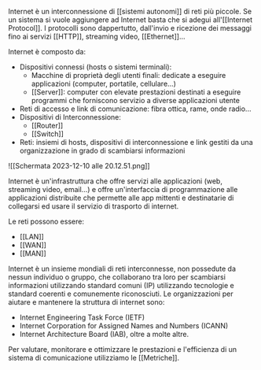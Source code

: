 Internet è un interconnessione di [[sistemi autonomi]] di reti più piccole.
Se un sistema si vuole aggiungere ad Internet basta che si adegui all'[[Internet Protocol]].
I protocolli sono dappertutto, dall'invio e ricezione dei messaggi fino ai servizi [[HTTP]], streaming video, [[Ethernet]]...

Internet è composto da:
- Dispositivi connessi (hosts o sistemi terminali):
	- Macchine di proprietà degli utenti finali: dedicate a eseguire applicazioni (computer, portatile, cellulare...)
	- [[Server]]: computer con elevate prestazioni destinati a eseguire programmi che forniscono servizio a diverse applicazioni utente
- Reti di accesso e link di comunicazione: fibra ottica, rame, onde radio...
- Dispositivi di Interconnessione:
	- [[Router]]
	- [[Switch]]
- Reti: insiemi di hosts, dispositivi di interconnessione e link gestiti da una organizzazione in grado di scambiarsi informazioni

![[Schermata 2023-12-10 alle 20.12.51.png]]

Internet è un'infrastruttura che offre servizi alle applicazioni (web, streaming video, email...) e offre un'interfaccia di programmazione alle applicazioni distribuite che permette alle app mittenti e destinatarie di collegarsi ed usare il servizio di trasporto di internet.

Le reti possono essere:
- [[LAN]]
- [[WAN]]
- [[MAN]]

Internet è un insieme mondiali di reti interconnesse, non possedute da nessun individuo o gruppo, che collaborano tra loro per scambiarsi informazioni utilizzando standard comuni (IP) utilizzando tecnologie e standard coerenti e comunemente riconosciuti. 
Le organizzazioni per aiutare e mantenere la struttura di internet sono:
-  Internet Engineering Task Force (IETF)
- Internet Corporation for Assigned Names and Numbers (ICANN)
- Internet Architecture Board (IAB), oltre a molte altre.

Per valutare, monitorare e ottimizzare le prestazioni e l'efficienza di un sistema di comunicazione utilizziamo le [[Metriche]].